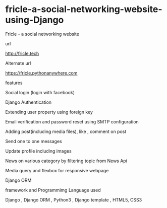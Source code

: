 # fricle-a-social-networking-website-using-Django
Fricle - a social networking website

url

http://fricle.tech

Alternate url

https://fricle.pythonanywhere.com

features

Social login (login with facebook)

Django Authentication

Extending user property using foreign key

Email verification and password reset using SMTP configuration

Adding post(including media files), like , comment on post

Send one to one messages

Update profile including images

News on various category by filtering topic from News Api

Media query and flexbox for responsive webpage

Django ORM

framework and Programmimg Language used

Django , Django ORM , Python3 , Django template , HTML5, CSS3
